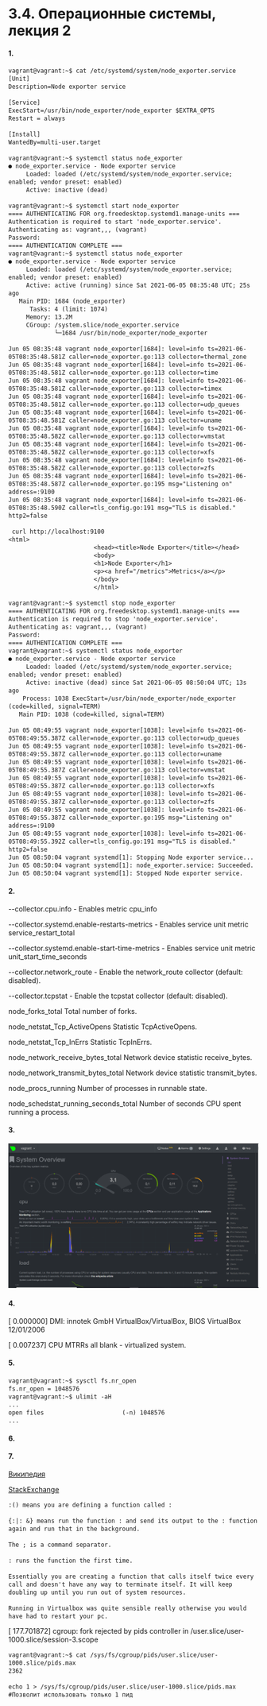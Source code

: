 # 3.4. Операционные системы, лекция 2

#### 1.
```
vagrant@vagrant:~$ cat /etc/systemd/system/node_exporter.service
[Unit]
Description=Node exporter service

[Service]
ExecStart=/usr/bin/node_exporter/node_exporter $EXTRA_OPTS
Restart = always

[Install]
WantedBy=multi-user.target

vagrant@vagrant:~$ systemctl status node_exporter
● node_exporter.service - Node exporter service
     Loaded: loaded (/etc/systemd/system/node_exporter.service; enabled; vendor preset: enabled)
     Active: inactive (dead)
     
vagrant@vagrant:~$ systemctl start node_exporter
==== AUTHENTICATING FOR org.freedesktop.systemd1.manage-units ===
Authentication is required to start 'node_exporter.service'.
Authenticating as: vagrant,,, (vagrant)
Password:
==== AUTHENTICATION COMPLETE ===
vagrant@vagrant:~$ systemctl status node_exporter
● node_exporter.service - Node exporter service
     Loaded: loaded (/etc/systemd/system/node_exporter.service; enabled; vendor preset: enabled)
     Active: active (running) since Sat 2021-06-05 08:35:48 UTC; 25s ago
   Main PID: 1684 (node_exporter)
      Tasks: 4 (limit: 1074)
     Memory: 13.2M
     CGroup: /system.slice/node_exporter.service
             └─1684 /usr/bin/node_exporter/node_exporter

Jun 05 08:35:48 vagrant node_exporter[1684]: level=info ts=2021-06-05T08:35:48.581Z caller=node_exporter.go:113 collector=thermal_zone
Jun 05 08:35:48 vagrant node_exporter[1684]: level=info ts=2021-06-05T08:35:48.581Z caller=node_exporter.go:113 collector=time
Jun 05 08:35:48 vagrant node_exporter[1684]: level=info ts=2021-06-05T08:35:48.581Z caller=node_exporter.go:113 collector=timex
Jun 05 08:35:48 vagrant node_exporter[1684]: level=info ts=2021-06-05T08:35:48.581Z caller=node_exporter.go:113 collector=udp_queues
Jun 05 08:35:48 vagrant node_exporter[1684]: level=info ts=2021-06-05T08:35:48.581Z caller=node_exporter.go:113 collector=uname
Jun 05 08:35:48 vagrant node_exporter[1684]: level=info ts=2021-06-05T08:35:48.582Z caller=node_exporter.go:113 collector=vmstat
Jun 05 08:35:48 vagrant node_exporter[1684]: level=info ts=2021-06-05T08:35:48.582Z caller=node_exporter.go:113 collector=xfs
Jun 05 08:35:48 vagrant node_exporter[1684]: level=info ts=2021-06-05T08:35:48.582Z caller=node_exporter.go:113 collector=zfs
Jun 05 08:35:48 vagrant node_exporter[1684]: level=info ts=2021-06-05T08:35:48.587Z caller=node_exporter.go:195 msg="Listening on" address=:9100
Jun 05 08:35:48 vagrant node_exporter[1684]: level=info ts=2021-06-05T08:35:48.590Z caller=tls_config.go:191 msg="TLS is disabled." http2=false

 curl http://localhost:9100
<html>
                        <head><title>Node Exporter</title></head>
                        <body>
                        <h1>Node Exporter</h1>
                        <p><a href="/metrics">Metrics</a></p>
                        </body>
                        </html>
                        
vagrant@vagrant:~$ systemctl stop node_exporter
==== AUTHENTICATING FOR org.freedesktop.systemd1.manage-units ===
Authentication is required to stop 'node_exporter.service'.
Authenticating as: vagrant,,, (vagrant)
Password:
==== AUTHENTICATION COMPLETE ===
vagrant@vagrant:~$ systemctl status node_exporter
● node_exporter.service - Node exporter service
     Loaded: loaded (/etc/systemd/system/node_exporter.service; enabled; vendor preset: enabled)
     Active: inactive (dead) since Sat 2021-06-05 08:50:04 UTC; 13s ago
    Process: 1038 ExecStart=/usr/bin/node_exporter/node_exporter (code=killed, signal=TERM)
   Main PID: 1038 (code=killed, signal=TERM)

Jun 05 08:49:55 vagrant node_exporter[1038]: level=info ts=2021-06-05T08:49:55.387Z caller=node_exporter.go:113 collector=udp_queues
Jun 05 08:49:55 vagrant node_exporter[1038]: level=info ts=2021-06-05T08:49:55.387Z caller=node_exporter.go:113 collector=uname
Jun 05 08:49:55 vagrant node_exporter[1038]: level=info ts=2021-06-05T08:49:55.387Z caller=node_exporter.go:113 collector=vmstat
Jun 05 08:49:55 vagrant node_exporter[1038]: level=info ts=2021-06-05T08:49:55.387Z caller=node_exporter.go:113 collector=xfs
Jun 05 08:49:55 vagrant node_exporter[1038]: level=info ts=2021-06-05T08:49:55.387Z caller=node_exporter.go:113 collector=zfs
Jun 05 08:49:55 vagrant node_exporter[1038]: level=info ts=2021-06-05T08:49:55.387Z caller=node_exporter.go:195 msg="Listening on" address=:9100
Jun 05 08:49:55 vagrant node_exporter[1038]: level=info ts=2021-06-05T08:49:55.392Z caller=tls_config.go:191 msg="TLS is disabled." http2=false
Jun 05 08:50:04 vagrant systemd[1]: Stopping Node exporter service...
Jun 05 08:50:04 vagrant systemd[1]: node_exporter.service: Succeeded.
Jun 05 08:50:04 vagrant systemd[1]: Stopped Node exporter service.
```
#### 2.

--collector.cpu.info - Enables metric cpu_info

--collector.systemd.enable-restarts-metrics - Enables service unit metric service_restart_total

--collector.systemd.enable-start-time-metrics - Enables service unit metric unit_start_time_seconds

--collector.network_route - Enable the network_route collector (default: disabled).

--collector.tcpstat - Enable the tcpstat collector (default: disabled).

node_forks_total Total number of forks.

node_netstat_Tcp_ActiveOpens Statistic TcpActiveOpens.

node_netstat_Tcp_InErrs Statistic TcpInErrs.

node_network_receive_bytes_total Network device statistic receive_bytes.

node_network_transmit_bytes_total Network device statistic transmit_bytes.

node_procs_running Number of processes in runnable state.

node_schedstat_running_seconds_total Number of seconds CPU spent running a process.


#### 3.

![netdata](imgs\img.png)

#### 4.

[    0.000000] DMI: innotek GmbH VirtualBox/VirtualBox, BIOS VirtualBox 12/01/2006

[    0.007237] CPU MTRRs all blank - virtualized system.

#### 5.
```
vagrant@vagrant:~$ sysctl fs.nr_open
fs.nr_open = 1048576
vagrant@vagrant:~$ ulimit -aH
...
open files                      (-n) 1048576
...
```
#### 6.

#### 7.

[Википедия](https://en.wikipedia.org/wiki/Fork_bomb)

[StackExchange](https://askubuntu.com/questions/159491/why-did-the-command-make-my-system-lag-so-badly-i-had-to-reboot)
```
:() means you are defining a function called :

{:|: &} means run the function : and send its output to the : function again and run that in the background.

The ; is a command separator.

: runs the function the first time.

Essentially you are creating a function that calls itself twice every call and doesn't have any way to terminate itself. It will keep doubling up until you run out of system resources.

Running in Virtualbox was quite sensible really otherwise you would have had to restart your pc.
```
[  177.701872] cgroup: fork rejected by pids controller in /user.slice/user-1000.slice/session-3.scope

```
vagrant@vagrant:~$ cat /sys/fs/cgroup/pids/user.slice/user-1000.slice/pids.max
2362

echo 1 > /sys/fs/cgroup/pids/user.slice/user-1000.slice/pids.max #Позволит использовать только 1 пид
```

